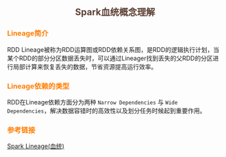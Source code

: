 ## <center><font color=#5C4033>Spark血统概念理解</font></center>

### <font color=#FF7F00>Lineage简介</font>
RDD Lineage被称为RDD运算图或RDD依赖关系图，是RDD的逻辑执行计划，当某个RDD的部分分区数据丢失时，可以通过Lineager找到丢失的父RDD的分区进行局部计算来恢复丢失的数据，节省资源提高运行效率。

### <font color=#FF7F00>Lineage依赖的类型</font>
RDD在Lineage依赖方面分为两种 `Narrow Dependencies` 与 `Wide Dependencies`，解决数据容错时的高效性以及划分任务时候起到重要作用。


### <font color=#FF7F00>参考链接</font>
[Spark Lineage(血统)](https://blog.csdn.net/u013063153/article/details/73865123)
